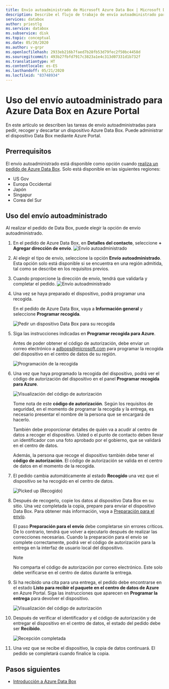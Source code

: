 ```yaml
---
title: Envío autoadministrado de Microsoft Azure Data Box | Microsoft Docs en datos
description: Describe el flujo de trabajo de envío autoadministrado para dispositivos Azure Data Box.
services: databox
author: priestlg
ms.service: databox
ms.subservice: disk
ms.topic: conceptual
ms.date: 05/20/2020
ms.author: v-grpr
ms.openlocfilehash: 2933eb216b7faed7b28fb53d79fec2f50bc4458d
ms.sourcegitcommit: 493b27fbfd7917c3823a1e4c313d07331d1b732f
ms.translationtype: HT
ms.contentlocale: es-ES
ms.lasthandoff: 05/21/2020
ms.locfileid: "83748934"
---
```

# <a name="use-self-managed-shipping-for-azure-data-box-in-the-azure-portal"></a>Uso del envío autoadministrado para Azure Data Box en Azure Portal

En este artículo se describen las tareas de envío autoadministradas para pedir, recoger y descartar un dispositivo Azure Data Box. Puede administrar el dispositivo Data Box mediante Azure Portal.

## <a name="prerequisites"></a>Prerrequisitos

El envío autoadministrado está disponible como opción cuando [realiza un pedido de Azure Data Box](data-box-deploy-ordered.md). Solo está disponible en las siguientes regiones:

* US Gov
* Europa Occidental
* Japón
* Singapur
* Corea del Sur

## <a name="use-self-managed-shipping"></a>Uso del envío autoadministrado

Al realizar el pedido de Data Box, puede elegir la opción de envío autoadministrado.

1. En el pedido de Azure Data Box, en **Detalles del contacto**, seleccione **+ Agregar dirección de envío**.
   ![Envío autoadministrado](media\data-box-portal-customer-managed-shipping\choose-self-managed-shipping-1.png)

2. Al elegir el tipo de envío, seleccione la opción **Envío autoadministrado**. Esta opción solo está disponible si se encuentra en una región admitida, tal como se describe en los requisitos previos.

3. Cuando proporcione la dirección de envío, tendrá que validarla y completar el pedido.
   ![Envío autoadministrado](media\data-box-portal-customer-managed-shipping\choose-self-managed-shipping-2.png)

4. Una vez se haya preparado el dispositivo, podrá programar una recogida.

   En el pedido de Azure Data Box, vaya a **Información general** y seleccione **Programar recogida**.

   ![Pedir un dispositivo Data Box para su recogida](media\data-box-portal-customer-managed-shipping\data-box-portal-schedule-pickup-01.png)

5. Siga las instrucciones indicadas en **Programar recogida para Azure**.

   Antes de poder obtener el código de autorización, debe enviar un correo electrónico a [adbops@microsoft.com](mailto:adbops@microsoft.com) para programar la recogida del dispositivo en el centro de datos de su región.

   ![Programación de la recogida](media\data-box-portal-customer-managed-shipping\data-box-portal-schedule-pickup-email-01.png)

6. Una vez que haya programado la recogida del dispositivo, podrá ver el código de autorización del dispositivo en el panel **Programar recogida para Azure**.

   ![Visualización del código de autorización](media\data-box-portal-customer-managed-shipping\data-box-portal-auth-01b.png)

   Tome nota de este **código de autorización**. Según los requisitos de seguridad, en el momento de programar la recogida y la entrega, es necesario presentar el nombre de la persona que se encargará de hacerlo.

   También debe proporcionar detalles de quién va a acudir al centro de datos a recoger el dispositivo. Usted o el punto de contacto deben llevar un identificador con una foto aprobado por el gobierno, que se validará en el centro de datos.

   Además, la persona que recoge el dispositivo también debe tener el **código de autorización**. El código de autorización se valida en el centro de datos en el momento de la recogida.

7. El pedido cambia automáticamente al estado **Recogido** una vez que el dispositivo se ha recogido en el centro de datos.

    ![Picked up (Recogido)](media\data-box-portal-customer-managed-shipping\data-box-portal-picked-up-boxed-01.png)

8. Después de recogerlo, copie los datos al dispositivo Data Box en su sitio. Una vez completada la copia, prepare para enviar el dispositivo Data Box. Para obtener más información, vaya a [Preparación para el envío](data-box-deploy-picked-up.md#prepare-to-ship).

   El paso **Preparación para el envío** debe completarse sin errores críticos. De lo contrario, tendrá que volver a ejecutarlo después de realizar las correcciones necesarias. Cuando la preparación para el envío se complete correctamente, podrá ver el código de autorización para la entrega en la interfaz de usuario local del dispositivo.

   > [!NOTE]
   > No comparta el código de autorización por correo electrónico. Este solo debe verificarse en el centro de datos durante la entrega.

9. Si ha recibido una cita para una entrega, el pedido debe encontrarse en el estado **Listo para recibir el paquete en el centro de datos de Azure** en Azure Portal. Siga las instrucciones que aparecen en **Programar la entrega** para devolver el dispositivo.

   ![Visualización del código de autorización](media\data-box-portal-customer-managed-shipping\data-box-portal-received-complete-02b.png)

10. Después de verificar el identificador y el código de autorización y de entregar el dispositivo en el centro de datos, el estado del pedido debe ser **Recibido**.

    ![Recepción completada](media\data-box-portal-customer-managed-shipping\data-box-portal-received-complete-01.png)

11. Una vez que se recibe el dispositivo, la copia de datos continuará. El pedido se completará cuando finalice la copia.

## <a name="next-steps"></a>Pasos siguientes

* [Introducción a Azure Data Box](data-box-quickstart-portal.md)
